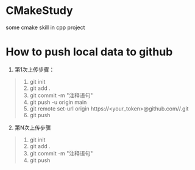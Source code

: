 # CMakeStudy
some cmake skill in  cpp project

# How to push local data to github
1. 第1次上传步骤：
>1. git init 
>2. git add .
>3. git commit -m "注释语句"
>4. git push -u origin main
>5. git remote set-url origin  https://<your_token>@github.com/<USERNAME>/<REPO>.git
>6. git push

2. 第N次上传步骤

>1. git init 
>2. git add .
>3. git commit -m "注释语句"
>4. git push
